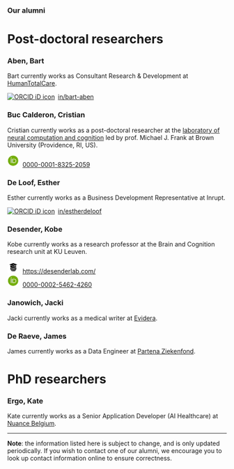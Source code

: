 ### Our alumni

# Post-doctoral researchers

### Aben, Bart   

Bart currently works as Consultant Research & Development at [HumanTotalCare](https://www.humantotalcare.nl/).

<div itemscope itemtype="https://schema.org/Person"><a itemprop="sameAs" content="https://nl.linkedin.com/in/bart-aben" href="https://nl.linkedin.com/in/bart-aben" target="orcid.widget" rel="me noopener noreferrer" style="vertical-align:top;"><img src="https://img.icons8.com/android/24/000000/linkedin.png" style="width:2em;margin-right:.5em;" alt="ORCID iD icon">in/bart-aben</a></div>

### Buc Calderon, Cristian

Cristian currently works as a post-doctoral researcher at the [laboratory of neural computation and cognition](https://www.lnccbrown.com/members) led by prof. Michael J. Frank at Brown University (Providence, RI, US).

<div itemscope itemtype="https://schema.org/Person"><a itemprop="sameAs" content="https://orcid.org/0000-0001-8325-2059" href="https://orcid.org/0000-0001-8325-2059" target="orcid.widget" rel="me noopener noreferrer" style="vertical-align:top;"><img src="/images/orcid_32x32.jpg" style="width:2em;margin-right:.5em;" alt="ORCID iD icon">0000-0001-8325-2059</a></div>

### De Loof, Esther

Esther currently works as a Business Development Representative at Inrupt.

<div itemscope itemtype="https://schema.org/Person"><a itemprop="sameAs" content="https://be.linkedin.com/in/estherdeloof" href="https://be.linkedin.com/in/estherdeloof" target="orcid.widget" rel="me noopener noreferrer" style="vertical-align:top;"><img src="https://img.icons8.com/android/24/000000/linkedin.png" style="width:2em;margin-right:.5em;" alt="ORCID iD icon">in/estherdeloof</a></div>

### Desender, Kobe

Kobe currently works as a research professor at the Brain and Cognition research unit at KU Leuven. 

<div itemscope itemtype="https://schema.org/Person"><a itemprop="sameAs" content="https://desenderlab.com/" href="https://desenderlab.com/" target="orcid.widget" rel="me noopener noreferrer" style="vertical-align:top;"><img src="/images/website_32x32.jpg" style="width:2em;margin-right:.5em;" alt="ORCID iD icon">https://desenderlab.com/</a></div>

<div itemscope itemtype="https://schema.org/Person"><a itemprop="sameAs" content="https://orcid.org/0000-0002-5462-4260" href="https://orcid.org/0000-0002-5462-4260" target="orcid.widget" rel="me noopener noreferrer" style="vertical-align:top;"><img src="/images/orcid_32x32.jpg" style="width:2em;margin-right:.5em;" alt="ORCID iD icon">0000-0002-5462-4260</a></div>

### Janowich, Jacki

Jacki currently works as a medical writer at [Evidera](https://www.evidera.com/who-we-are/about-us/).

### De Raeve, James

James currently works as a Data Engineer at [Partena Ziekenfond](https://www.helan.be/nl/).

# PhD researchers

###  Ergo, Kate

Kate currently works as a Senior Application Developer (AI Healthcare) at [Nuance Belgium](https://www.nuance.com/nl-be/index.html).

<hr class="dashed">
 
**Note**: the information listed here is subject to change, and is only updated periodically. If you wish to contact one of our alumni, we encourage you to look up contact information online to ensure correctness. 